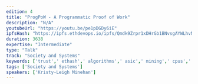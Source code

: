 ```yaml
---
edition: 4
title: "ProgPoW - A Programmatic Proof of Work"
description: "N/A"
youtubeUrl: "https://youtu.be/pe1pDGDy6iE"
ipfsHash: "https://ipfs.ethdevops.io/ipfs/Qmdk9Zrpr1xDHrGb1BNvsgAYWLhvNMQ6RJmpAeEiFA7VGV?filename=ProgPoW_-_A_Programmatic_Proof_of_Work_by_Kristy-Leigh_Minehan_Devcon4-pe1pDGDy6iE.mp4"
duration: 3638
expertise: "Intermediate"
type: "Talk"
track: "Society and Systems"
keywords: ['trust',' ethash',' algorithms',' asic',' mining',' cpus',' fnv']
tags: ['Society and Systems']
speakers: ['Kristy-Leigh Minehan']
---
```

